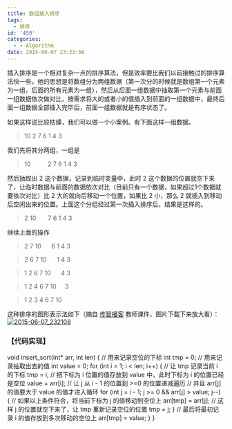 ```yaml
---
title: 数组插入排序
tags:
  - 排序
id: '450'
categories:
  - - Algorithm
date: 2015-06-07 23:23:56
---
```


插入排序是一个相对复杂一点的排序算法，但是效率要比我们以前接触过的排序算法快一些，他的思想是将数组分为两组数据（第一次分的时候就是数组第一个元素为一组，后面的所有元素为一组），然后从后面一组数据中抽取第一个元素与前面一组数据依次做对比，按需求将大的或者小的值插入到前面的一组数据中，最终后面一组数据全部插入完毕后，前面一组数据就是有序状态了。
<!-- more -->
如果这样说比较枯燥，我们可以做一个小案例。有下面这样一组数据。

> 10 2 7 6 1 4 3

我们先将其分两组，一组是

> 10          2 7 6 1 4 3

然后抽取出 2 这个数据，记录到临时变量中，此时 2 这个数据的位置就空下来了，让临时数据与前面的数据依次对比（目前只有一个数据，如果超过1个数据就要依次对比）比 2 大的就向后移动一个位置，如果比 2 小，那么 2 就插入到移动后空闲出来的位置。上面这个分组经过第一次插入排序后，结果是这样的。

> 2 10       7 6 1 4 3

继续上面的操作

> 2 7 10      6 1 4 3

> 2 6 7 10      1 4 3

> 1 2 6 7 10      4 3

> 1 2 4 6 7 10     3

> 1 2 3 4 6 7 10

这种排序的图形表示法如下（摘自 [传智播客](http://www.itcast.cn) 教师课件，图片下载下来放大看）： [![2015-06-07_232108](http://www.mycode.net.cn/wp-content/uploads/2015/06/2015-06-07_232108.png)](http://www.mycode.net.cn/wp-content/uploads/2015/06/2015-06-07_232108.png)

### 【代码实现】

void insert\_sort(int\* arr, int len)
{
// 用来记录空位的下标
int tmp = 0;
// 用来记录抽取出去的值
int value = 0;
for (int i = 1; i < len; i++)
{
// 让 tmp 记录当前 i 的下标
tmp = i;
// 把下标为 i 位置的值存放到 value 中，此时下标为 i 的位置已经是空位
value = arr\[i\];
// 让 j 从 i - 1 的位置到 >=0 的位置递减遍历
// 并且 arr\[j\] 的值要大于 value 的值才进入循环
for (int j = i - 1; j >= 0 && arr\[j\] > value; j--)
{
// 如果以上条件符合，将当前下标为 j 的值移动到空位上
arr\[tmp\] = arr\[j\];
// 这样 j 的位置就空下来了，让 tmp 重新记录空位的位置
tmp = j;
}
// 最后将最初记录 i 的值存放到多次移动的空位上
arr\[tmp\] = value;
}
}